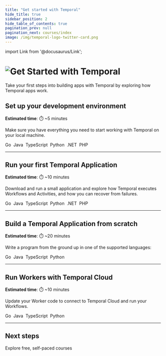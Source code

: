 ```yaml
---
title: "Get started with Temporal"
hide_title: true
sidebar_position: 2
hide_table_of_contents: true
pagination_prev: null
pagination_next: courses/index
image: /img/temporal-logo-twitter-card.png
---
```


import Link from '@docusaurus/Link';

<h1>
  <img alt="Get Started with Temporal" src="/img/banners/getstarted.png" />
</h1>

Take your first steps into building apps with Temporal by exploring how Temporal apps work.

## Set up your development environment

**Estimated time**: ⏱️ ~5 minutes

Make sure you have everything you need to start working with Temporal on your local machine.

<Link className="button button--primary" to="go/dev_environment/">Go</Link>&nbsp;
<Link className="button button--primary" to="java/dev_environment/">Java</Link>&nbsp;
<Link className="button button--primary" to="typescript/dev_environment/">TypeScript</Link>&nbsp;
<Link className="button button--primary" to="python/dev_environment/">Python</Link>&nbsp;
<Link className="button button--primary" to="dotnet/dev_environment/">.NET</Link>&nbsp;
<Link className="button button--primary" to="php/dev_environment/">PHP</Link>&nbsp;

----

## Run your first Temporal Application

**Estimated time**: ⏱️ ~10 minutes

Download and run a small application and explore how Temporal executes Workflows and Activities, and how you can recover from failures.

<Link className="button button--primary" to="go/first_program_in_go">Go</Link>&nbsp;
<Link className="button button--primary" to="java/first_program_in_java">Java</Link>&nbsp;
<Link className="button button--primary" to="typescript/first_program_in_typescript">TypeScript</Link>&nbsp;
<Link className="button button--primary" to="python/first_program_in_python">Python</Link>&nbsp;
<Link className="button button--primary" to="dotnet/first_program_in_dotnet">.NET</Link>&nbsp;
<Link className="button button--primary" to="php/hello_world_in_php">PHP</Link>&nbsp;

-----

## Build a Temporal Application from scratch

**Estimated time**: ⏱️ ~20 minutes

Write a program from the ground up in one of the supported languages:

<Link className="button button--primary" to="go/hello_world_in_go">Go</Link>&nbsp;
<Link className="button button--primary" to="java/hello_world_in_java">Java</Link>&nbsp;
<Link className="button button--primary" to="typescript/hello_world_in_typescript">TypeScript</Link>&nbsp;
<Link className="button button--primary" to="python/hello_world_in_python">Python</Link>&nbsp;

----
## Run Workers with Temporal Cloud

**Estimated time**: ⏱️ ~10 minutes

Update your Worker code to connect to Temporal Cloud and run your Workflows.

<Link className="button button--primary" to="go/run_workers_with_cloud_go">Go</Link>&nbsp;
<Link className="button button--primary" to="java/run_workers_with_cloud_java">Java</Link>&nbsp;
<Link className="button button--primary" to="typescript/run_workers_with_cloud_typescript">TypeScript</Link>&nbsp;
<Link className="button button--primary" to="python/run_workers_with_cloud_python">Python</Link>&nbsp;

----

## Next steps

<Link className="button button--primary" href="/courses">Explore free, self-paced courses</Link>
